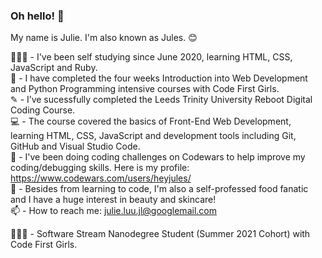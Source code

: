 ### Oh hello! 👋

My name is Julie. I'm also known as Jules. 😊

👩🏻‍💻 - I've been self studying since June 2020, learning HTML, CSS, JavaScript and Ruby. <br>
🥳 - I have completed the four weeks Introduction into Web Development and Python Programming intensive courses with Code First Girls. <br>
✎ - I’ve sucessfully completed the Leeds Trinity University Reboot Digital Coding Course. <br>
💻 - The course covered the basics of Front-End Web Development, learning HTML, CSS, JavaScript and development tools including Git, GitHub and Visual Studio Code. <br>
🌱 - I've been doing coding challenges on Codewars to help improve my coding/debugging skills. Here is my profile: https://www.codewars.com/users/heyjules/ <br>
💬 - Besides from learning to code, I'm also a self-professed food fanatic and I have a huge interest in beauty and skincare! <br>
📫 - How to reach me: julie.luu.jl@googlemail.com <br>

👩🏻‍💻 - Software Stream Nanodegree Student (Summer 2021 Cohort) with Code First Girls.

